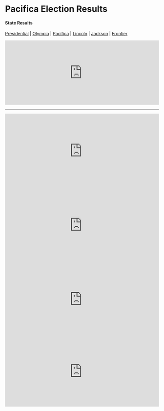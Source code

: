 # Pacifica Election Results
#### State Results
[Presidential](Presidential.md) |
[Olympia](Olympia.md) |
[Pacifica](Pacifica.md) |
[Lincoln](Lincoln.md) |
[Jackson](Jackson.md) |
[Frontier](Frontier.md)
<iframe title=" Pacifica Governor " aria-label="Table" id="datawrapper-chart-8eXkD" src="https://datawrapper.dwcdn.net/8eXkD/1/" scrolling="no" frameborder="0" style="width: 0; min-width: 100% !important; border: none;" height="211"></iframe><script type="text/javascript">!function(){"use strict";window.addEventListener("message",(function(e){if(void 0!==e.data["datawrapper-height"]){var t=document.querySelectorAll("iframe");for(var a in e.data["datawrapper-height"])for(var r=0;r<t.length;r++){if(t[r].contentWindow===e.source)t[r].style.height=e.data["datawrapper-height"][a]+"px"}}}))}();</script>
<hr>
<iframe title=" Pacifica's First Congressional District" aria-label="Table" id="datawrapper-chart-wXkeP" src="https://datawrapper.dwcdn.net/wXkeP/1/" scrolling="no" frameborder="0" style="width: 0; min-width: 100% !important; border: none;" height="243"></iframe><script type="text/javascript">!function(){"use strict";window.addEventListener("message",(function(e){if(void 0!==e.data["datawrapper-height"]){var t=document.querySelectorAll("iframe");for(var a in e.data["datawrapper-height"])for(var r=0;r<t.length;r++){if(t[r].contentWindow===e.source)t[r].style.height=e.data["datawrapper-height"][a]+"px"}}}))}();</script>
<iframe title=" Pacifica's Second Congressional District" aria-label="Table" id="datawrapper-chart-L4UzK" src="https://datawrapper.dwcdn.net/L4UzK/2/" scrolling="no" frameborder="0" style="width: 0; min-width: 100% !important; border: none;" height="243"></iframe><script type="text/javascript">!function(){"use strict";window.addEventListener("message",(function(e){if(void 0!==e.data["datawrapper-height"]){var t=document.querySelectorAll("iframe");for(var a in e.data["datawrapper-height"])for(var r=0;r<t.length;r++){if(t[r].contentWindow===e.source)t[r].style.height=e.data["datawrapper-height"][a]+"px"}}}))}();</script>
<iframe title="Pacifica's Third Congressional District" aria-label="Table" id="datawrapper-chart-EkfIF" src="https://datawrapper.dwcdn.net/EkfIF/1/" scrolling="no" frameborder="0" style="width: 0; min-width: 100% !important; border: none;" height="243"></iframe><script type="text/javascript">!function(){"use strict";window.addEventListener("message",(function(e){if(void 0!==e.data["datawrapper-height"]){var t=document.querySelectorAll("iframe");for(var a in e.data["datawrapper-height"])for(var r=0;r<t.length;r++){if(t[r].contentWindow===e.source)t[r].style.height=e.data["datawrapper-height"][a]+"px"}}}))}();</script>
<iframe title="Pacifica's Fourth Congressional District" aria-label="Table" id="datawrapper-chart-hPV1N" src="https://datawrapper.dwcdn.net/hPV1N/1/" scrolling="no" frameborder="0" style="width: 0; min-width: 100% !important; border: none;" height="230"></iframe><script type="text/javascript">!function(){"use strict";window.addEventListener("message",(function(e){if(void 0!==e.data["datawrapper-height"]){var t=document.querySelectorAll("iframe");for(var a in e.data["datawrapper-height"])for(var r=0;r<t.length;r++){if(t[r].contentWindow===e.source)t[r].style.height=e.data["datawrapper-height"][a]+"px"}}}))}();</script>

